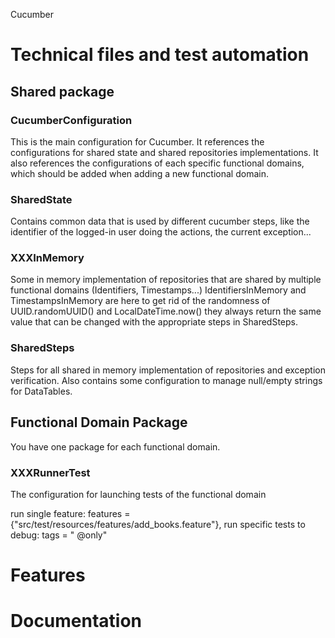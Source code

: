 Cucumber

# Technical files and test automation

## Shared package

### CucumberConfiguration

This is the main configuration for Cucumber. 
It references the configurations for shared state and shared repositories implementations. 
It also references the configurations of each specific functional domains, which should be added when 
adding a new functional domain.

### SharedState

Contains common data that is used by different cucumber steps, like the identifier of the logged-in user doing the actions, the
current exception...

### XXXInMemory
Some in memory implementation of repositories that are shared by multiple functional domains (Identifiers, Timestamps...)
IdentifiersInMemory and TimestampsInMemory are here to get rid of the randomness of UUID.randomUUID() and 
LocalDateTime.now() they always return the same value that can be changed with the appropriate steps in SharedSteps.

### SharedSteps

Steps for all shared in memory implementation of repositories and exception verification.
Also contains some configuration to manage null/empty strings for DataTables.

## Functional Domain Package

You have one package for each functional domain.

### XXXRunnerTest

The configuration for launching tests of the functional domain

run single feature: features = {"src/test/resources/features/add_books.feature"}, run specific tests to debug: tags = "
@only"

# Features

# Documentation

